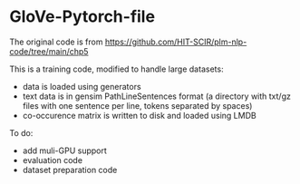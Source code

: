 # GloVe-Pytorch-file

The original code is from https://github.com/HIT-SCIR/plm-nlp-code/tree/main/chp5

This is a training code, modified to handle large datasets:

- data is loaded using generators
- text data is in gensim PathLineSentences format (a directory with txt/gz files with one sentence per line, tokens separated by spaces)
- co-occurence matrix is written to disk and loaded using LMDB

To do:

- add muli-GPU support
- evaluation code
- dataset preparation code
